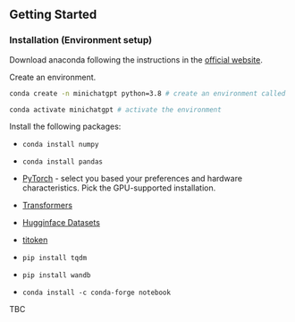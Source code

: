 
## Getting Started


### Installation (Environment setup)
Download anaconda following the instructions in the [official website](https://docs.conda.io/projects/conda/en/latest/user-guide/install/index.html).

Create an environment.

```bash
conda create -n minichatgpt python=3.8 # create an environment called 'minichatgpt' with Python version 3.8

conda activate minichatgpt # activate the environment
```

Install the following packages:

* `conda install numpy`

* `conda install pandas`

* [PyTorch](https://pytorch.org/) - select you based your preferences and hardware characteristics. Pick the GPU-supported installation.

* [Transformers](https://huggingface.co/docs/transformers/installation)

* [Hugginface Datasets](https://huggingface.co/docs/datasets/installation)

* [titoken](https://github.com/openai/tiktoken)

* `pip install tqdm`

* `pip install wandb`

* `conda install -c conda-forge notebook`

TBC

[//]: # (### Download Pre-trained models)

[//]: # (Download pre-trained models from [here]&#40;&#41; and put them under the `model_params` folder.)
